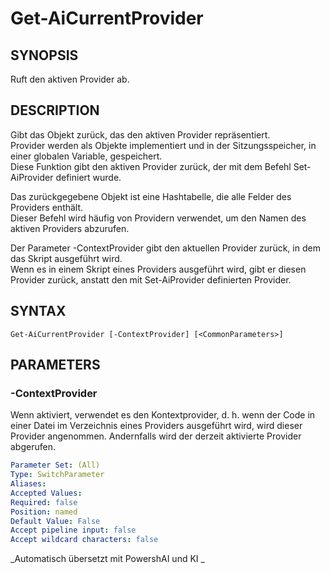 ﻿---
external help file: powershai-help.xml
schema: 2.0.0
powershai: true
---

# Get-AiCurrentProvider

## SYNOPSIS <!--!= @#Synop !-->
Ruft den aktiven Provider ab.

## DESCRIPTION <!--!= @#Desc !-->
Gibt das Objekt zurück, das den aktiven Provider repräsentiert.  
Provider werden als Objekte implementiert und in der Sitzungsspeicher, in einer globalen Variable, gespeichert.  
Diese Funktion gibt den aktiven Provider zurück, der mit dem Befehl Set-AiProvider definiert wurde.

Das zurückgegebene Objekt ist eine Hashtabelle, die alle Felder des Providers enthält.  
Dieser Befehl wird häufig von Providern verwendet, um den Namen des aktiven Providers abzurufen.  

Der Parameter -ContextProvider gibt den aktuellen Provider zurück, in dem das Skript ausgeführt wird.  
Wenn es in einem Skript eines Providers ausgeführt wird, gibt er diesen Provider zurück, anstatt den mit Set-AiProvider definierten Provider.

## SYNTAX <!--!= @#Syntax !-->

```
Get-AiCurrentProvider [-ContextProvider] [<CommonParameters>]
```

## PARAMETERS <!--!= @#Params !-->

### -ContextProvider
Wenn aktiviert, verwendet es den Kontextprovider, d. h. wenn der Code in einer Datei im Verzeichnis eines Providers ausgeführt wird, wird dieser Provider angenommen.
Andernfalls wird der derzeit aktivierte Provider abgerufen.

```yml
Parameter Set: (All)
Type: SwitchParameter
Aliases: 
Accepted Values: 
Required: false
Position: named
Default Value: False
Accept pipeline input: false
Accept wildcard characters: false
```



<!--PowershaiAiDocBlockStart-->
_Automatisch übersetzt mit PowershAI und KI 
_
<!--PowershaiAiDocBlockEnd-->
